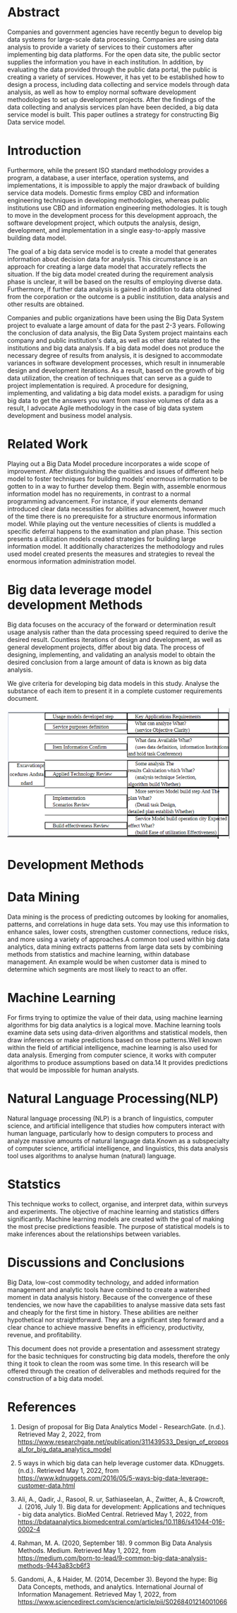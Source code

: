 # Abstract
   
Companies and government agencies have recently begun to develop big data systems for large-scale data processing. Companies are using data analysis to provide a variety of services to their customers after implementing big data platforms. For the open data site, the public sector supplies the information you have in each institution. In addition, by evaluating the data provided through the public data portal, the public is creating a variety of services. However, it has yet to be established how to design a process, including data collecting and service models through data analysis, as well as how to employ normal software development methodologies to set up development projects. After the findings of the data collecting and analysis services plan have been decided, a big data service model is built. This paper outlines a strategy for constructing Big Data service model.

# Introduction

Furthermore, while the present ISO standard methodology provides a program, a database, a user interface, operation systems, and implementations, it is impossible to apply the major drawback of building service data models. Domestic firms employ CBD and information engineering techniques in developing methodologies, whereas public institutions use CBD and information engineering methodologies. It is tough to move in the development process for this development approach, the software development project, which outputs the analysis, design, development, and implementation in a single easy-to-apply massive building data model.

The goal of a big data service model is to create a model that generates information about decision data for analysis. This circumstance is an approach for creating a large data model that accurately reflects the situation. If the big data model created during the requirement analysis phase is unclear, it will be based on the results of employing diverse data. Furthermore, if further data analysis is gained in addition to data obtained from the corporation or the outcome is a public institution, data analysis and other results are obtained.

Companies and public organizations have been using the Big Data System project to evaluate a large amount of data for the past 2-3 years. Following the conclusion of data analysis, the Big Data System project maintains each company and public institution's data, as well as other data related to the institutions and big data analysis. If a big data model does not produce the necessary degree of results from analysis, it is designed to accommodate variances in software development processes, which result in innumerable design and development iterations. As a result, based on the growth of big data utilization, the creation of techniques that can serve as a guide to project implementation is required. A procedure for designing, implementing, and validating a big data model exists. a paradigm for using big data to get the answers you want from massive volumes of data as a result, I advocate Agile methodology in the case of big data system development and business model analysis.

# Related Work

Playing out a Big Data Model procedure incorporates a wide scope of improvement. After distinguishing the qualities and issues of different help model to foster techniques for building models’ enormous information to be gotten to in a way to further develop them. Begin with, assemble enormous information model has no requirements, in contrast to a normal programming advancement. For instance, if your elements demand introduced clear data necessities for abilities advancement, however much of the time there is no prerequisite for a structure enormous information model. While playing out the venture necessities of clients is muddled a specific deferral happens to the examination and plan phase. This section presents a utilization models created strategies for building large information model. It additionally characterizes the methodology and rules used model created presents the measures and strategies to reveal the enormous information administration model.


# Big data leverage model development Methods

Big data focuses on the accuracy of the forward or determination result usage analysis rather than the data processing speed required to derive the desired result. Countless iterations of design and development, as well as general development projects, differ about big data. The process of designing, implementing, and validating an analysis model to obtain the desired conclusion from a large amount of data is known as big data analysis.

We give criteria for developing big data models in this study. Analyse the substance of each item to present it in a complete customer requirements document.

![](BigData_1.png)

# Development Methods

# Data Mining

Data mining is the process of predicting outcomes by looking for anomalies, patterns, and correlations in huge data sets. You may use this information to enhance sales, lower costs, strengthen customer connections, reduce risks, and more using a variety of approaches.A common tool used within big data analytics, data mining extracts patterns from large data sets by combining methods from statistics and machine learning, within database management. An example would be when customer data is mined to determine which segments are most likely to react to an offer.

# Machine Learning

For firms trying to optimize the value of their data, using machine learning algorithms for big data analytics is a logical move. Machine learning tools examine data sets using data-driven algorithms and statistical models, then draw inferences or make predictions based on those patterns.Well known within the field of artificial intelligence, machine learning is also used for data analysis. Emerging from computer science, it works with computer algorithms to produce assumptions based on data.14 It provides predictions that would be impossible for human analysts.

# Natural Language Processing(NLP)

Natural language processing (NLP) is a branch of linguistics, computer science, and artificial intelligence that studies how computers interact with human language, particularly how to design computers to process and analyze massive amounts of natural language data.Known as a subspecialty of computer science, artificial intelligence, and linguistics, this data analysis tool uses algorithms to analyse human (natural) language.

# Statstics

This technique works to collect, organise, and interpret data, within surveys and experiments. The objective of machine learning and statistics differs significantly. Machine learning models are created with the goal of making the most precise predictions feasible. The purpose of statistical models is to make inferences about the relationships between variables.

# Discussions and Conclusions

Big Data, low-cost commodity technology, and added information management and analytic tools have combined to create a watershed moment in data analysis history. Because of the convergence of these tendencies, we now have the capabilities to analyse massive data sets fast and cheaply for the first time in history. These abilities are neither hypothetical nor straightforward. They are a significant step forward and a clear chance to achieve massive benefits in efficiency, productivity, revenue, and profitability.

This document does not provide a presentation and assessment strategy for the basic techniques for constructing big data models, therefore the only thing it took to clean the room was some time. In this research will be offered through the creation of deliverables and methods required for the construction of a big data model. 

# References

1. Design of proposal for Big Data Analytics Model - ResearchGate. (n.d.). Retrieved May 2, 2022, from https://www.researchgate.net/publication/311439533_Design_of_proposal_for_big_data_analytics_model 

2. 5 ways in which big data can help leverage customer data. KDnuggets. (n.d.). Retrieved May 1, 2022, from https://www.kdnuggets.com/2016/05/5-ways-big-data-leverage-customer-data.html 

3. Ali, A., Qadir, J., Rasool, R. ur, Sathiaseelan, A., Zwitter, A., &amp; Crowcroft, J. (2016, July 1). Big data for development: Applications and techniques - big data analytics. BioMed Central. Retrieved May 1, 2022, from https://bdataanalytics.biomedcentral.com/articles/10.1186/s41044-016-0002-4 

4. Rahman, M. A. (2020, September 18). 9 common Big Data Analysis Methods. Medium. Retrieved May 1, 2022, from https://medium.com/born-to-lead/9-common-big-data-analysis-methods-9443a83cb6f3 

5. Gandomi, A., &amp; Haider, M. (2014, December 3). Beyond the hype: Big Data Concepts, methods, and analytics. International Journal of Information Management. Retrieved May 1, 2022, from https://www.sciencedirect.com/science/article/pii/S0268401214001066 
